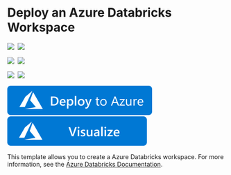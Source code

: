 # Deploy an Azure Databricks Workspace

<IMG SRC="https://azurequickstartsservice.blob.core.windows.net/badges/101-databricks-workspace/PublicLastTestDate.svg" />&nbsp;
<IMG SRC="https://azurequickstartsservice.blob.core.windows.net/badges/101-databricks-workspace/PublicDeployment.svg" />&nbsp;

<IMG SRC="https://azurequickstartsservice.blob.core.windows.net/badges/101-databricks-workspace/FairfaxLastTestDate.svg" />&nbsp;
<IMG SRC="https://azurequickstartsservice.blob.core.windows.net/badges/101-databricks-workspace/FairfaxDeployment.svg" />&nbsp;

<IMG SRC="https://azurequickstartsservice.blob.core.windows.net/badges/101-databricks-workspace/BestPracticeResult.svg" />&nbsp;
<IMG SRC="https://azurequickstartsservice.blob.core.windows.net/badges/101-databricks-workspace/CredScanResult.svg" />&nbsp;

<a href="https://portal.azure.com/#create/Microsoft.Template/uri/https%3A%2F%2Fraw.githubusercontent.com%2FAzure%2Fazure-quickstart-templates%2Fmaster%2F101-databricks-workspace%2Fazuredeploy.json" target="_blank">
    <img src="https://raw.githubusercontent.com/Azure/azure-quickstart-templates/master/1-CONTRIBUTION-GUIDE/images/deploytoazure.svg?sanitize=true"/>
</a>
<a href="http://armviz.io/#/?load=https%3A%2F%2Fraw.githubusercontent.com%2FAzure%2Fazure-quickstart-templates%2Fmaster%2F101-databricks-workspace%2Fazuredeploy.json" target="_blank">
    <img src="https://raw.githubusercontent.com/Azure/azure-quickstart-templates/master/1-CONTRIBUTION-GUIDE/images/visualizebutton.svg?sanitize=true"/>
</a>

This template allows you to create a Azure Databricks workspace. For more information, see the <a href="https://docs.microsoft.com/en-us/azure/azure-databricks/">Azure Databricks Documentation</a>.

